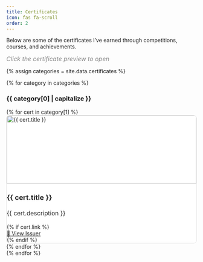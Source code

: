 ```yaml
---
title: Certificates
icon: fas fa-scroll
order: 2
---
```


Below are some of the certificates I’ve earned through competitions, courses, and achievements.

<div class="mb-3" style="font-size: 1rem; color: #888;">
  <em>Click the certificate preview to open</em>
</div>

<style>
  @media (prefers-color-scheme: dark) {
    .project-card {
      background-color: #23272f !important;
      color: #f1f3f6 !important;
      border-color: #343a40 !important;
    }
    .project-card .card-title,
    .project-card .card-text,
    .project-card .card-link {
      color: #f1f3f6 !important;
    }
    .project-card .card-link {
      text-decoration: underline;
    }
    .project-card .card-img-top {
      background: #23272f !important;
    }
  }
  @media (prefers-color-scheme: light), (prefers-color-scheme: no-preference) {
    .card.project-card, .project-card {
      background-color: #fff !important;
      color: #222 !important;
      border: 1px solid #e0e0e0 !important;
    }
    .card.project-card .card-title,
    .card.project-card .card-text,
    .card.project-card .card-link,
    .project-card .card-title,
    .project-card .card-text,
    .project-card .card-link {
      color: #222 !important;
    }
    .project-card .card-img-top {
      background: #fff !important;
    }
  }
  .card.project-card, .project-card {
    border-radius: 0.5rem;
    transition: background 0.2s, color 0.2s;
  }
</style>

{% assign categories = site.data.certificates %}

{% for category in categories %}
### {{ category[0] | capitalize }}

<div class="container-fluid px-0 mb-4">
  <div class="row row-cols-1 row-cols-md-2 g-4">
    {% for cert in category[1] %}
      <div class="col d-flex align-items-stretch">
        <div class="card h-100 shadow-sm project-card w-100">
          <a href="{{ cert.link }}" target="_blank" style="display:block;">
            <img src="{{ cert.image }}" class="card-img-top" style="object-fit: contain; width: 100%; height: 180px; aspect-ratio: 16/9; border-radius: 0.5rem 0.5rem 0 0;" alt="{{ cert.title }}">
          </a>
          <div class="card-body d-flex flex-column p-3 pb-2">
            <h3 class="card-title mb-1 mt-0" style="font-size: 1.15rem; line-height: 1.2; font-weight: bold;">{{ cert.title }}</h3>
            <p class="card-text mb-2 mt-1" style="font-size: 1rem; line-height: 1.5;">{{ cert.description }}</p>
            {% if cert.link %}
            <div class="mt-auto pt-2">
              <a href="{{ cert.link }}" target="_blank" class="card-link">🔗 View Issuer</a>
            </div>
            {% endif %}
          </div>
        </div>
      </div>
    {% endfor %}
  </div>
</div>
{% endfor %}
